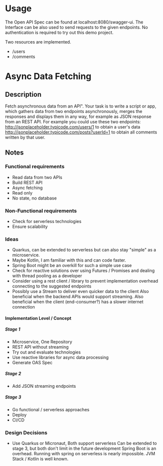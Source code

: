 # Usage

The Open API Spec can be found at localhost:8080/swagger-ui. The Interface can be also used to send requests to the given endpoints.
No authentication is required to try out this demo project.

Two resources are implemented.
* /users
* /comments

# Async Data Fetching

## Description

Fetch asynchronous data from an API".
Your task is to write a script or app, which gathers data from two endpoints asynchronously, 
merges the responses and displays them in any way, for example as JSON response from an REST API.
For example you could use these two endpoints:
http://jsonplaceholder.typicode.com/users/1 to obtain a user's data
http://jsonplaceholder.typicode.com/posts?userId=1 to obtain all comments written by that user.

## Notes

### Functional requirements

* Read data from two APIs
* Build REST API
* Async fetching
* Read only
* No state, no database

### Non-Functional requirements

* Check for serverless technologies
* Ensure scalability

### Ideas

* Quarkus, can be extended to serverless but can also stay "simple" as a microservice.
* Maybe Kotlin, I am familiar with this and can code faster.
* Spring Boot might be an overkill for such a simple use case
* Check for reactive solutions over using Futures / Promises and dealing with thread pooling as a developer
* Consider using a rest client / library to prevent implementation overhead connecting to the suggested endpoints
* Possibly use a Stream to deliver even quicker data to the client
  Also beneficial when the backend APIs would support streaming.
  Also beneficial when the client (end-consumer?) has a slower internet connection

#### Implementation Level / Concept

##### Stage 1

* Microservice, One Repository
* REST API without streaming
* Try out and evaluate technologies
* Use reactive libraries for async data processing
* Generate OAS Spec

##### Stage 2

* Add JSON streaming endpoints

##### Stage 3

* Go functional / serverless approaches
* Deploy
* CI/CD


### Design Decisions

* Use Quarkus or Micronaut, Both support serverless
  Can be extended to stage 3, but both don't limit in the future development
  Spring Boot is an overhead. Running with spring on serverless is nearly impossible.
  JVM Stack / Kotlin is well known. 
